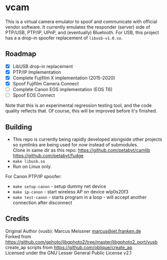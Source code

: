 # vcam
This is a virtual camera emulator to spoof and communicate with official vendor software. It currently emulates the
responder (server) side of PTP/USB, PTP/IP, UPnP, and (eventually) Bluetooth. For USB, this project has a a
drop-in spoofer replacement of `libusb-v1.0.so`.

## Roadmap
- [x] LibUSB drop-in replacement
- [x] PTP/IP Implementation
- [x] Complete Fujifilm X implementation (2015-2020)
- [x] Spoof Fujifilm Camera Connect
- [ ] Complete Canon EOS implementation (EOS T6)
- [ ] Spoof EOS Connect

Note that this is an experimental regression testing tool, and the code quality reflects that. Of course, this will be improved
before it's finished.

## Building
- This repo is currently being rapidly developed alongside other projects so symlinks are being used for now instead of submodules.  
Clone in same dir as this repo: https://github.com/petabyt/camlib https://github.com/petabyt/fudge  
- `make libusb.so`
- Run on Linux only.

For Canon PTP/IP spoofer:
- `make setup-canon` - setup dummy net device
- `make ip-canon` - start wireless AP on device wlp0s20f3
- `make test-canon` - starts program in a loop - will accept another connection after disconnect 

## Credits
Original Author (vusb): Marcus Meissner <marcus@jet.franken.de>  
Forked from https://github.com/gphoto/libgphoto2/tree/master/libgphoto2_port/vusb  
create_ap scripts from https://github.com/oblique/create_ap  
Licensed under the GNU Lesser General Public License v2.1  
